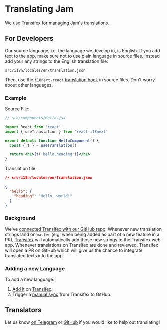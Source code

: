 # Translating Jam

We use [Transifex](https://www.transifex.com/joinmarket/jam/) for managing Jam's translations.

## For Developers

Our source language, i.e. the language we develop in, is English.
If you add text to the app, make sure not to use plain language in source files.
Instead add your any strings to the English translation file:

```
src/i18n/locales/en/translation.json
```

Then, use the `i18next-react` [translation hook](https://react.i18next.com/latest/usetranslation-hook) in source files.
Don't worry about other languages.

### Example

Source File:

```jsx
// src/components/Hello.jsx

import React from 'react'
import { useTranslation } from 'react-i18next'

export default function HelloComponent() {
  const { t } = useTranslation()

  return <h1>{t('hello.heading')}</h1>
}
```

Translation file:

```json
// src/i18n/locales/en/translation.json

{
  "hello": {
    "heading": "Hello, world!"
  }
}
```

### Background

We've [connected Transifex with our GitHub repo](https://docs.transifex.com/transifex-github-integrations/github-tx-ui).
Whenever new translation strings land on `master` (e.g. when being added as part of a new feature in a PR), [Transifex](https://www.transifex.com/joinmarket/jam/) will automatically add those new strings to the Transifex web app.
Whenever translations on Transifex are done and reviewed, Transifex will open a PR on GitHub which will give us the chance to integrate translated texts into the app.

### Adding a new Language

To add a new language:

1. [Add it](https://docs.transifex.com/projects/adding-and-removing-project-languages) on [Transifex](https://www.transifex.com/joinmarket/jam/languages/).
1. Trigger a [manual sync](https://docs.transifex.com/transifex-github-integrations/github-tx-ui#manual-sync) from Transifex to GitHub.

## Translators

Let us know [on Telegram](https://t.me/JoinMarketWebUI) or [GitHub](https://github.com/joinmarket-webui/joinmarket-webui/issues/new) if you would like to help out translating!
